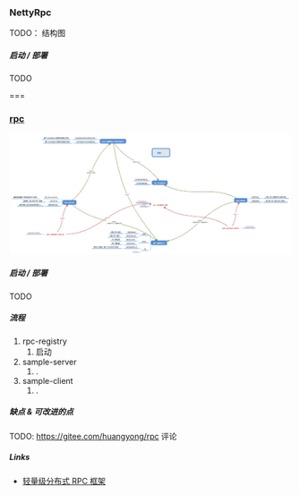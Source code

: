 ### NettyRpc

TODO： 结构图

##### 启动 / 部署

TODO



===

### [rpc](https://gitee.com/huangyong/rpc)

![rpc](./rpc.png)

##### 启动 / 部署

TODO

##### 流程

1. rpc-registry
   1. 启动
2. sample-server
   1. .
3. sample-client
   1. .

##### 缺点 & 可改进的点

TODO: https://gitee.com/huangyong/rpc 评论

##### Links

* [轻量级分布式 RPC 框架](https://my.oschina.net/huangyong/blog/361751)
